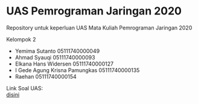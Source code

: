 # UAS Pemrograman Jaringan 2020
Repository untuk keperluan UAS Mata Kuliah Pemrograman Jaringan 2020

Kelompok 2
- Yemima Sutanto  05111740000049<br>
- Ahmad Syauqi    05111740000093<br>
- Elkana Hans Widersen   05111740000127<br>
- I Gede Agung Krisna Pamungkas 05111740000135<br>
- Raehan          05111740000154

Link Soal UAS:<br>
[disini](https://github.com/yemimasutanto/uas-progjar-c-2020/blob/master/Soal-UAS-Progjar-2020.pdf)
